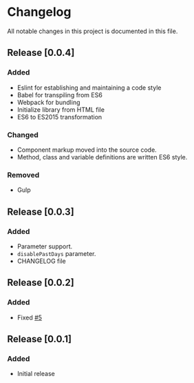 # Changelog

All notable changes in this project is documented in this file.

## Release [0.0.4]

### Added
- Eslint for establishing and maintaining a code style
- Babel for transpiling from ES6
- Webpack for bundling
- Initialize library from HTML file
- ES6 to ES2015 transformation

### Changed
- Component markup moved into the source code.
- Method, class and variable definitions are written ES6 style.

### Removed
- Gulp

## Release [0.0.3]

### Added
- Parameter support.
- `disablePastDays` parameter.
- CHANGELOG file

## Release [0.0.2]

### Added
- Fixed [#5](https://github.com/chrisssycollins/vanilla-calendar/issues/5)

## Release [0.0.1]

### Added
- Initial release
